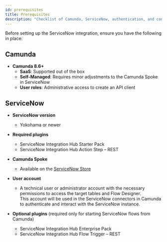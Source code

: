 ```yaml
---
id: prerequisites
title: Prerequisites
description: "Checklist of Camunda, ServiceNow, authentication, and connectivity requirements before integrating Camunda with ServiceNow."
---
```


Before setting up the ServiceNow integration, ensure you have the following in place:

## Camunda

- **Camunda 8.6+**
  - **SaaS**: Supported out of the box  
  - **Self-Managed**: Requires minor adjustments to the Camunda Spoke in ServiceNow  
  - **User roles**: Administrative access to create an API client

## ServiceNow

- **ServiceNow version**  
  - Yokohama or newer

- **Required plugins**
  - ServiceNow Integration Hub Starter Pack  
  - ServiceNow Integration Hub Action Step – REST

- **Camunda Spoke**  
  - Available on the [ServiceNow Store](https://store.servicenow.com/store/app/aac1b64fc3803290ef46d0af050131d0)

- **User account**  
  - A technical user or administrator account with the necessary permissions to access the target tables and Flow Designer.  
    This account will be used in the ServiceNow connectors in Camunda to authenticate and interact with the ServiceNow instance.

- **Optional plugins** (required only for starting ServiceNow flows from Camunda)
  - ServiceNow Integration Hub Enterprise Pack  
  - ServiceNow Integration Hub Flow Trigger – REST